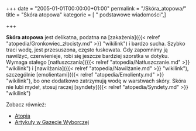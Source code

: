 +++
date = "2005-01-01T00:00:00+01:00"
permalink = "/Skóra_atopowa/"
title = "Skóra atopowa"
kategorie = [ " podstawowe wiadomości",]

+++

**Skóra atopowa** jest delikatna, podatna na [zakażenia]({{< relref "atopedia/Gronkowiec_złocisty.md" >}} "wikilink") i bardzo sucha. Szybko traci wodę, jest przesuszona, często łuskowata. Gdy zapomnimy ją nawilżyć, czerwienieje, robi się jeszcze bardziej szorstka w dotyku. Wymaga stałego [natłuszczania]({{< relref "atopedia/Natłuszczanie.md" >}} "wikilink") i [nawilżania]({{< relref "atopedia/Nawilżanie.md" >}} "wikilink"), szczególnie [emolientami]({{< relref "atopedia/Emolienty.md" >}} "wikilink"), bo one dodatkowo zatrzymują wodę w warstwach skóry. Skóra nie lubi mydeł, stosuj raczej [syndety]({{< relref "atopedia/Syndety.md" >}} "wikilink")

Zobacz również:

-   [Atopia](/atopedia/Atopia "wikilink")
-   [Artykuły w Gazecie Wyborczej](http://info.zdrowie.gazeta.pl/temat/zdrowie/sk%C3%B3ra+atopowa)
